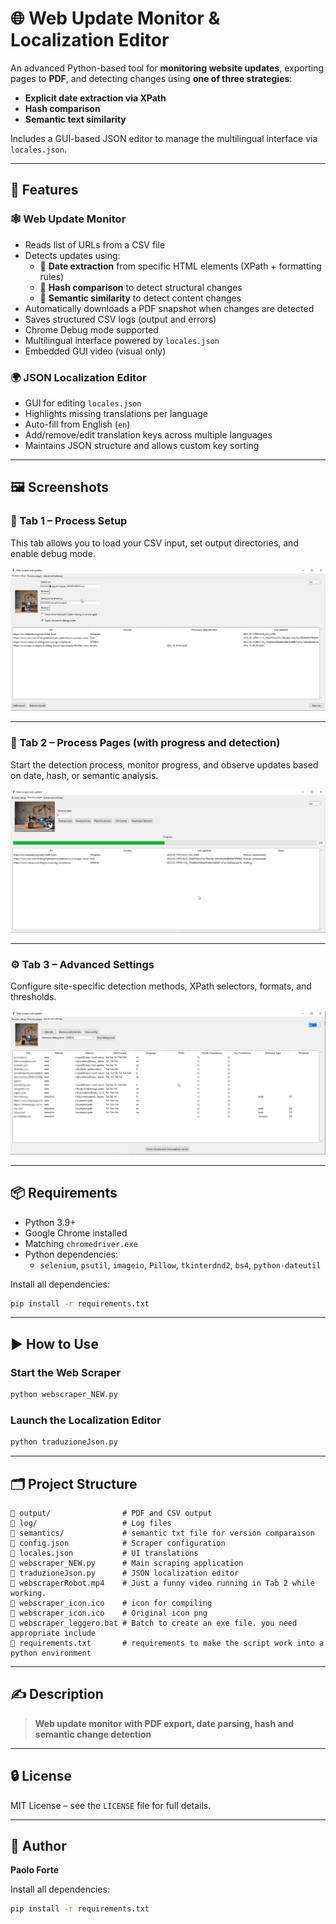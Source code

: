 # 🌐 Web Update Monitor & Localization Editor

An advanced Python-based tool for **monitoring website updates**, exporting pages to **PDF**, and detecting changes using **one of three strategies**:  
- **Explicit date extraction via XPath**
- **Hash comparison**
- **Semantic text similarity**

Includes a GUI-based JSON editor to manage the multilingual interface via `locales.json`.

---

## 🔧 Features

### 🕸 Web Update Monitor
- Reads list of URLs from a CSV file
- Detects updates using:
  - 📅 **Date extraction** from specific HTML elements (XPath + formatting rules)
  - 🔁 **Hash comparison** to detect structural changes
  - 🧠 **Semantic similarity** to detect content changes
- Automatically downloads a PDF snapshot when changes are detected
- Saves structured CSV logs (output and errors)
- Chrome Debug mode supported
- Multilingual interface powered by `locales.json`
- Embedded GUI video (visual only)

### 🌍 JSON Localization Editor
- GUI for editing `locales.json`
- Highlights missing translations per language
- Auto-fill from English (`en`)
- Add/remove/edit translation keys across multiple languages
- Maintains JSON structure and allows custom key sorting

---

## 🖼️ Screenshots

### 🧩 Tab 1 – Process Setup
This tab allows you to load your CSV input, set output directories, and enable debug mode.

![Tab 1 – Process Setup](assets/tab1.png)

---

### 📄 Tab 2 – Process Pages (with progress and detection)
Start the detection process, monitor progress, and observe updates based on date, hash, or semantic analysis.

![Tab 2 – Process Pages](assets/tab2.png)

---

### ⚙️ Tab 3 – Advanced Settings
Configure site-specific detection methods, XPath selectors, formats, and thresholds.

![Tab 3 – Advanced Settings](assets/tab3.png)

---

## 📦 Requirements

- Python 3.9+
- Google Chrome installed
- Matching `chromedriver.exe`
- Python dependencies:
  - `selenium`, `psutil`, `imageio`, `Pillow`, `tkinterdnd2`, `bs4`, `python-dateutil`

Install all dependencies:

```bash
pip install -r requirements.txt
```

---

## ▶️ How to Use

### Start the Web Scraper

```bash
python webscraper_NEW.py
```

### Launch the Localization Editor

```bash
python traduzioneJson.py
```

---

## 🗂️ Project Structure

```
📁 output/                # PDF and CSV output
📁 log/                   # Log files
📁 semantics/             # semantic txt file for version comparaison
📄 config.json            # Scraper configuration
📄 locales.json           # UI translations
📄 webscraper_NEW.py      # Main scraping application
📄 traduzioneJson.py      # JSON localization editor
📄 webscraperRobot.mp4    # Just a funny video running in Tab 2 while working.
📄 webscraper_icon.ico    # icon for compiling
📄 webscraper_icon.ico    # Original icon png
📄 webscraper_leggero.bat # Batch to create an exe file. you need appropriate include
📄 requirements.txt       # requirements to make the script work into a python environment
```

---

## ✍️ Description

> **Web update monitor with PDF export, date parsing, hash and semantic change detection**

---

## 🔒 License

MIT License – see the `LICENSE` file for full details.

---

## 👤 Author

**Paolo Forte**  


Install all dependencies:

```bash
pip install -r requirements.txt

